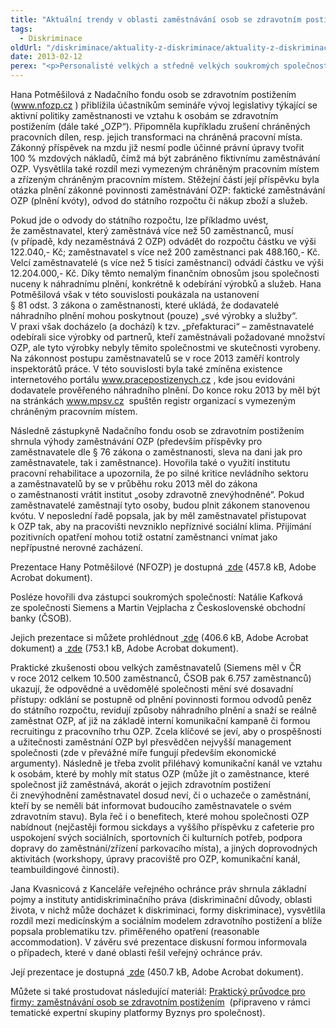 ```yaml
---
title: "Aktuální trendy v oblasti zaměstnávání osob se zdravotním postižením"
tags:
  - Diskriminace
oldUrl: "/diskriminace/aktuality-z-diskriminace/aktuality-z-diskriminace-2013/aktualni-trendy-voblasti-zamestnavani-osob-se-zdravotnim-postizenim/"
date: 2013-02-12
perex: "<p>Personalisté velkých a středně velkých soukromých společností sdíleli dne 7. února 2013 své zkušenosti s plněním zákonných povinností, které souvisí s uplatněním osob se zdravotním postižením na českém pracovním trhu. Seminář „Zaměstnávání osob se zdravotním postižením“ uspořádala organizace LMC, s níž veřejný ochránce práv spolupracuje v oblasti osvěty a vzdělávání privátního sektoru. Na semináři byly řešeny i praktické příklady z činnosti ochránce jako antidiskriminačního místa.</p>"
---
```


<!-- imported from the old website -->

<p class="align-blok">Hana Potměšilová z Nadačního fondu osob se zdravotním postižením (<a title="Otevření do nového okna" href="http://www.nfozp.cz" target="_blank">www.nfozp.cz</a> ) přiblížila účastníkům semináře vývoj legislativy týkající se aktivní politiky zaměstnanosti ve vztahu k osobám se zdravotním postižením (dále také „OZP“). Připomněla kupříkladu zrušení chráněných pracovních dílen, resp. jejich transformaci na chráněná pracovní místa. Zákonný příspěvek na mzdu již nesmí podle účinné právní úpravy tvořit 100 % mzdových nákladů, čímž má být zabráněno fiktivnímu zaměstnávání OZP. Vysvětlila také rozdíl mezi vymezeným chráněným pracovním místem a zřízeným chráněným pracovním místem. Stěžejní částí její příspěvku byla otázka plnění zákonné povinnosti zaměstnávání OZP: faktické zaměstnávání OZP (plnění kvóty), odvod do státního rozpočtu či nákup zboží a služeb. </p> <p class="align-blok">Pokud jde o odvody do státního rozpočtu, lze příkladmo uvést, že zaměstnavatel, který zaměstnává více než 50 zaměstnanců, musí (v případě, kdy nezaměstnává 2 OZP) odvádět do rozpočtu částku ve výši 122.040,- Kč; zaměstnavatel s více než 200 zaměstnanci pak 488.160,- Kč. Velcí zaměstnavatelé (s více než 5 tisíci zaměstnanci) odvádí částku ve výši 12.204.000,- Kč. Díky těmto nemalým finančním obnosům jsou společnosti nuceny k náhradnímu plnění, konkrétně k odebírání výrobků a služeb. Hana Potměšilová však v této souvislosti poukázala na ustanovení § 81 odst. 3 zákona o zaměstnanosti, které ukládá, že dodavatelé náhradního plnění mohou poskytnout (pouze) „své výrobky a služby“. V praxi však docházelo (a dochází) k tzv. „přefakturaci“ – zaměstnavatelé odebírali sice výrobky od partnerů, kteří zaměstnávali požadované množství OZP, ale tyto výrobky nebyly těmito společnostmi ve skutečnosti vyrobeny. Na zákonnost postupu zaměstnavatelů se v roce 2013 zaměří kontroly inspektorátů práce. V této souvislosti byla také zmíněna existence internetového portálu <a title="Otevření do nového okna" href="http://www.pracepostizenych.cz" target="_blank">www.pracepostizenych.cz</a> , kde jsou evidováni dodavatele prověřeného náhradního plnění. Do konce roku 2013 by měl být na stránkách <a title="Otevření do nového okna" href="http://www.mpsv.cz" target="_blank">www.mpsv.cz</a>  spuštěn registr organizací s vymezeným chráněným pracovním místem.</p> <p class="align-blok">Následně zástupkyně Nadačního fondu osob se zdravotním postižením shrnula výhody zaměstnávání OZP (především příspěvky pro zaměstnavatele dle § 76 zákona o zaměstnanosti, sleva na dani jak pro zaměstnavatele, tak i zaměstnance). Hovořila také o využití institutu pracovní rehabilitace a upozornila, že po silné kritice nevládního sektoru a zaměstnavatelů by se v průběhu roku 2013 měl do zákona o zaměstnanosti vrátit institut „osoby zdravotně znevýhodněné“. Pokud zaměstnavatelé zaměstnají tyto osoby, budou plnit zákonem stanovenou kvótu. V neposlední řadě popsala, jak by měl zaměstnavatel přistupovat k OZP tak, aby na pracovišti nevzniklo nepříznivé sociální klima. Přijímání pozitivních opatření mohou totiž ostatní zaměstnanci vnímat jako nepřípustné nerovné zacházení.</p> <p class="align-blok">Prezentace Hany Potměšilové (NFOZP) je dostupná <a title="Otevření do nového okna" href="/uploads-import/DISKRIMINACE/aktuality/1_Seminar_LMC_NFOZP.pdf" target="_blank"> zde</a> (457.8 kB, Adobe Acrobat dokument).</p> <p class="align-blok">Posléze hovořili dva zástupci soukromých společností: Natálie Kafková ze společnosti Siemens a Martin Vejplacha z Československé obchodní banky (ČSOB).</p> <p class="align-blok">Jejich prezentace si můžete prohlédnout <a title="Otevření do nového okna" href="/uploads-import/DISKRIMINACE/aktuality/2_Seminar_LMC_Siemens.pdf" target="_blank"> zde</a> (406.6 kB, Adobe Acrobat dokument) a <a title="Otevření do nového okna" href="/uploads-import/DISKRIMINACE/aktuality/3_Seminar_LMC_CSOB.pdf" target="_blank"> zde</a> (753.1 kB, Adobe Acrobat dokument).</p> <p class="align-blok">Praktické zkušenosti obou velkých zaměstnavatelů (Siemens měl v ČR v roce 2012 celkem 10.500 zaměstnanců, ČSOB pak 6.757 zaměstnanců) ukazují, že odpovědné a uvědomělé společnosti mění své dosavadní přístupy: odklání se postupně od plnění povinnosti formou odvodů peněz do státního rozpočtu, revidují způsoby náhradního plnění a snaží se reálně zaměstnat OZP, ať již na základě interní komunikační kampaně či formou recruitingu z pracovního trhu OZP. Zcela klíčové se jeví, aby o prospěšnosti a užitečnosti zaměstnání OZP byl přesvědčen nejvyšší management společnosti (zde v převážné míře fungují především ekonomické argumenty). Následně je třeba zvolit přiléhavý komunikační kanál ve vztahu k osobám, které by mohly mít status OZP (může jít o zaměstnance, které společnost již zaměstnává, akorát o jejich zdravotním postižení či znevýhodnění zaměstnavatel dosud neví, či o uchazeče o zaměstnání, kteří by se neměli bát informovat budoucího zaměstnavatele o svém zdravotním stavu). Byla řeč i o benefitech, které mohou společnosti OZP nabídnout (nejčastěji formou sickdays a vyššího příspěvku z cafeterie pro uspokojení svých sociálních, sportovních či kulturních potřeb, podpora dopravy do zaměstnání/zřízení parkovacího místa), a jiných doprovodných aktivitách (workshopy, úpravy pracoviště pro OZP, komunikační kanál, teambuildingové činnosti).</p> <p class="align-blok">Jana Kvasnicová z Kanceláře veřejného ochránce práv shrnula základní pojmy a instituty antidiskriminačního práva (diskriminační důvody, oblasti života, v nichž může docházet k diskriminaci, formy diskriminace), vysvětlila rozdíl mezi medicínským a sociálním modelem zdravotního postižení a blíže popsala problematiku tzv. přiměřeného opatření (reasonable accommodation). V závěru své prezentace diskusní formou informovala o případech, které v dané oblasti řešil veřejný ochránce práv.</p> <p class="align-blok">Její prezentace je dostupná <a title="Otevření do nového okna" href="/uploads-import/DISKRIMINACE/aktuality/4_Seminar_LMC_Kvasnicova.pdf" target="_blank"> zde</a> (450.7 kB, Adobe Acrobat dokument).</p> <p class="align-blok">Můžete si také prostudovat následující materiál: <a title="Otevření do nového okna" href="http://www.lmc.eu/fileadmin/user_upload/PR/Prezentace/brozura_zamestnavani-osob-se-zdravotnim-postizenim.pdf" target="_blank">Praktický průvodce pro firmy: zaměstnávání osob se zdravotním postižením</a>  (připraveno v rámci tematické expertní skupiny platformy Byznys pro společnost).</p>
